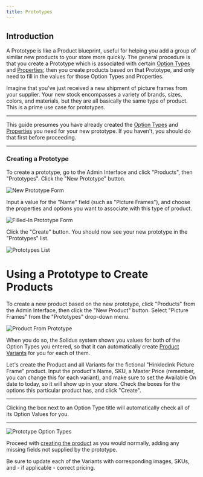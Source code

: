```yaml
---
title: Prototypes
---
```


## Introduction

A Prototype is like a Product blueprint, useful for helping you add a group of similar new products to your store more quickly. The general procedure is that you create a Prototype which is associated with certain [Option Types](product_options) and [Properties](product_properties); then you create products based on that Prototype, and only need to fill in the values for those Option Types and Properties.

Imagine that you've just received a new shipment of picture frames from your supplier. Your new stock encompasses a variety of brands, sizes, colors, and materials, but they are all basically the same type of product. This is a prime use case for prototypes.

***
This guide presumes you have already created the [Option Types](product_options) and [Properties](product_properties) you need for your new prototype. If you haven't, you should do that first before proceeding.
***

### Creating a Prototype

To create a prototype, go to the Admin Interface and click "Products", then "Prototypes". Click the "New Prototype" button.

![New Prototype Form](/images/user/products/new_prototype.jpg)

Input a value for the "Name" field (such as "Picture Frames"), and choose the properties and options you want to associate with this type of product.

![Filled-In Prototype Form](/images/user/products/picture_frame_prototype.jpg)

Click the "Create" button. You should now see your new prototype in the "Prototypes" list.

![Prototypes List](/images/user/products/prototypes.jpg)

# Using a Prototype to Create Products

To create a new product based on the new prototype, click "Products" from the Admin Interface, then click the "New Product" button. Select "Picture Frames" from the "Prototypes" drop-down menu.

![Product From Prototype](/images/user/products/product_from_prototype.jpg)

When you do so, the Solidus system shows you values for both of the Option Types you entered, so that it can automatically create [Product Variants](creating_products#understanding-variants) for you for each of them.

Let's create the Product and all Variants for the fictional "Hinkledink Picture Frame" product. Input the product's Name, SKU, a Master Price (remember, you can change this for each variant), and make sure to set the Available On date to today, so it will show up in your store. Check the boxes for the options this particular product has, and click "Create".

***
Clicking the box next to an Option Type title will automatically check all of its Option Values for you.
***

![Prototype Option Types](/images/user/products/prototype_product_with_options.jpg)

Proceed with [creating the product](creating-product) as you would normally, adding any missing fields not supplied by the prototype.

Be sure to update each of the Variants with corresponding images, SKUs, and - if applicable - correct pricing.